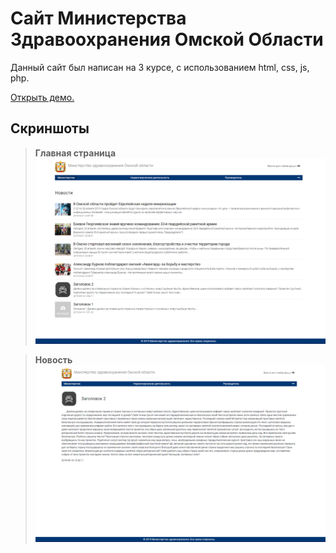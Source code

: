 # Сайт Министерства Здравоохранения Омской Области
Данный сайт был написан на 3 курсе, с использованием html, css, js, php.

[Открыть демо.](http://u999451g.beget.tech/mzdr/index)

## Скриншоты
> **Главная страница**
![index php](screens/index.png?raw=true "Главная страница")

> **Новость**
![news php](screens/news.png?raw=true "Новость")
